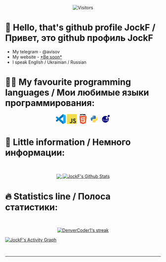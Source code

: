 <p align=center>
    <img alt="Visitors" src="https://visitor-badge.laobi.icu/badge?page_id=JockF"/>
  </p>
  
  # 👋 Hello, that's github profile JockF / Привет, это github профиль JockF
  
  - My telegram - @avisov
  - My website - [\*Be soon\*](https://) 
  - I speak English / Ukrainian / Russian

  
  # 👨‍💻 My favourite programming languages / Мои любимые языки программирования:
  <p align=center>
  <img height="32" src="https://raw.githubusercontent.com/github/explore/80688e429a7d4ef2fca1e82350fe8e3517d3494d/topics/visual-studio-code/visual-studio-code.png" />
   <img height="32" src="https://raw.githubusercontent.com/github/explore/80688e429a7d4ef2fca1e82350fe8e3517d3494d/topics/javascript/javascript.png" />
  <img height="32" src="https://raw.githubusercontent.com/github/explore/80688e429a7d4ef2fca1e82350fe8e3517d3494d/topics/html/html.png" />
  <img height="32" src="https://raw.githubusercontent.com/github/explore/80688e429a7d4ef2fca1e82350fe8e3517d3494d/topics/python/python.png" />
  <img height="32" src="https://raw.githubusercontent.com/github/explore/80688e429a7d4ef2fca1e82350fe8e3517d3494d/topics/lua/lua.png" />
  </p>
  
  
  # 📘 Little information / Немного информации:
  <br>
  <p align=center>
    <a href="https://github.com/anuraghazra/github-readme-stats">
    <img height=145 align=center src="https://github-readme-stats.vercel.app/api/top-langs/?username=JockF&hide=c%23,powershell,java&title_color=2aa889&text_color=99d1ce&icon_color=2bbc8a&hide_border=true&bg_color=0c1014&langs_count=8&layout=compact" />
    </a>
    <a href="https://github.com/anuraghazra/github-readme-stats"><img align=center height=145 alt="JockF's Github Stats" src="https://denvercoder1-github-readme-stats.vercel.app/api?username=JockF&show_icons=true&count_private=true&theme=react&hide_border=true&bg_color=0D1117" /></a>
  </p>
  
  # 🔥 Statistics line / Полоса статистики:
  <br>
  <p align=center>
    <a href="https://github.com/DenverCoder1/github-readme-streak-stats">
      <img title="🔥 Get streak stats for your profile at git.io/streak-stats" alt="DenverCoder1's streak" src="https://github-readme-streak-stats.herokuapp.com/?user=JockF&theme=black-ice&hide_border=true&stroke=0000&background=0D1117&ring=60D9FA&fire=60D9FA&currStreakLabel=60D9FA"/>
    </a>
  </p>
  
  <a href="https://github.com/ashutosh00710/github-readme-activity-graph"><img alt="JockF's Activity Graph" src="https://activity-graph.herokuapp.com/graph?username=JockF&bg_color=0D1117&color=5BCDEC&line=5BCDEC&point=FFFFFF&hide_border=true" /></a>
  
  <br>
  
  ---
  
